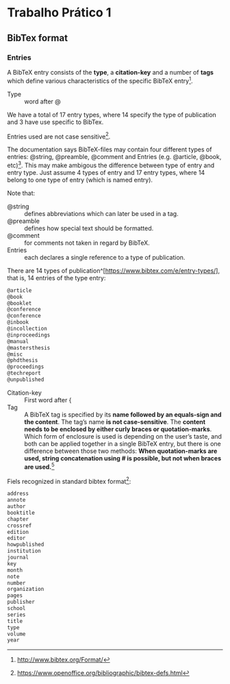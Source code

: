 # Trabalho Prático 1

## BibTex format

### Entries

A BibTeX entry consists of the **type**, a **citation-key** and a number of **tags** which define various characteristics of the specific BibTeX entry[^format].
<!--
Type
  : word after @

We have a total of 17 entry types, where 14 specify the type of publication and 3 have use specific to BibTex.

Entries used are not case sensitive^[https://tex.stackexchange.com/questions/163687/is-there-a-preferred-capitalization-style-for-reference-types-in-bibtex-biblatex].

The documentation says BibTeX-files may contain four different types of entries: @string, @preamble, @comment and Entries (e.g. @article, @book, etc)[^format]. This may make ambigous the difference between type of entry and entry type. Just assume 4 types of entry and 17 entry types, where 14 belong to one type of entry (which is named entry).

Note that:

@string
  : defines abbreviations which can later be used in a tag.

@preamble
  : defines how special text should be formatted.

@comment
  : for comments not taken in regard by BibTeX.

Entries
  : each declares a single reference to a type of publication.
 -->

<dl>
<dt>Type</dt>
<dd>word after @
</dd>
</dl>
<p>We have a total of 17 entry types, where 14 specify the type of publication and 3 have use specific to BibTex.</p>
<p>Entries used are not case sensitive<a href="#fn2" class="footnote-ref" id="fnref2" role="doc-noteref"><sup>2</sup></a>.</p>
<p>The documentation says BibTeX-files may contain four different types of entries: <span class="citation" data-cites="string">@string</span>, <span class="citation" data-cites="preamble">@preamble</span>, <span class="citation" data-cites="comment">@comment</span> and Entries (e.g. <span class="citation" data-cites="article">@article</span>, <span class="citation" data-cites="book">@book</span>, etc)<a href="#fn3" class="footnote-ref" id="fnref3" role="doc-noteref"><sup>3</sup></a>. This may make ambigous the difference between type of entry and entry type. Just assume 4 types of entry and 17 entry types, where 14 belong to one type of entry (which is named entry).</p>
<p>Note that:</p>
<dl>
<dt><span class="citation" data-cites="string">@string</span></dt>
<dd>defines abbreviations which can later be used in a tag.
</dd>
<dt><span class="citation" data-cites="preamble">@preamble</span></dt>
<dd>defines how special text should be formatted.
</dd>
<dt><span class="citation" data-cites="comment">@comment</span></dt>
<dd>for comments not taken in regard by BibTeX.
</dd>
<dt>Entries</dt>
<dd>each declares a single reference to a type of publication.
</dd>
</dl>

There are 14 types of publication^[https://www.bibtex.com/e/entry-types/], that is, 14 entries of the type entry:

```txt
@article
@book
@booklet
@conference
@conference
@inbook
@incollection
@inproceedings
@manual
@mastersthesis
@misc
@phdthesis
@proceedings
@techreport
@unpublished
```

<!-- Citation-key
  : First word after {

Tag
  : A BibTeX tag is specified by its **name followed by an equals-sign and the content**. The tag's name **is not case-sensitive**. The **content needs to be enclosed by either curly braces or quotation-marks**. Which form of enclosure is used is depending on the user's taste, and both can be applied together in a single BibTeX entry, but there is one difference between those two methods: **When quotation-marks are used, string concatenation using # is possible, but not when braces are used.**[^format] -->

<dl>
<dt>Citation-key</dt>
<dd>First word after {
</dd>
<dt>Tag</dt>
<dd>A BibTeX tag is specified by its <strong>name followed by an equals-sign and the content</strong>. The tag&#x2019;s name <strong>is not case-sensitive</strong>. The <strong>content needs to be enclosed by either curly braces or quotation-marks</strong>. Which form of enclosure is used is depending on the user&#x2019;s taste, and both can be applied together in a single BibTeX entry, but there is one difference between those two methods: <strong>When quotation-marks are used, string concatenation using # is possible, but not when braces are used.</strong><a href="#fn5" class="footnote-ref" id="fnref5" role="doc-noteref"><sup>5</sup></a>
</dd>
</dl>

Fiels recognized in standard bibtex format[^std]:

```txt {line-numbers}
address
annote
author
booktitle
chapter
crossref
edition
editor
howpublished
institution
journal
key
month
note
number
organization
pages
publisher
school
series
title
type
volume
year
```

[^format]: http://www.bibtex.org/Format/
[^std]: https://www.openoffice.org/bibliographic/bibtex-defs.html